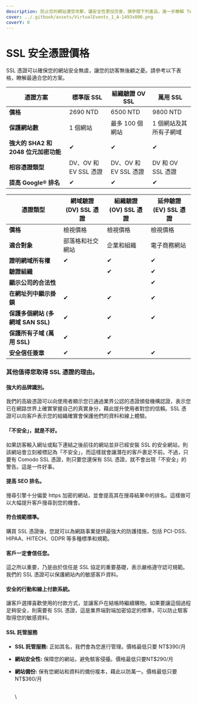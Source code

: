 ```yaml
---
description: 防止您的網站遭受攻擊，讓安全性更加完善，請參閱下列產品，進一步瞭解 Tenten 如何幫助您防止駭客來犯。
cover: ../.gitbook/assets/VirtualEvents_1_A-1493x800.png
coverY: 0
---
```


# SSL 安全憑證價格

SSL 憑證可以確保您的網站安全無虞，讓您的訪客無後顧之憂。請參考以下表格，瞭解最適合您的方案。

| 憑證方案                       | 標準版 SSL           | 組織驗證 OV SSL       | 萬用 SSL         |
| -------------------------- | ----------------- | ----------------- | -------------- |
| **價格**                     | 2690 NTD          | 6500 NTD          | 9800 NTD       |
| **保護網站數**                  | 1 個網站             | 最多 100 個網站        | 1 個網站及其所有子網域   |
| **強大的 SHA2 和 2048 位元加密功能** | ✔                 | ✔                 | ✔              |
| **相容憑證類型**                 | DV、OV 和 EV SSL 憑證 | DV、OV 和 EV SSL 憑證 | DV 和 OV SSL 憑證 |
| **提高 Google® 排名**          | ✔                 | ✔                 | ✔              |

| 憑證類型                     | 網域驗證 (DV) SSL 憑證 | 組織驗證 (OV) SSL 憑證 | 延伸驗證 (EV) SSL 憑證 |
| ------------------------ | ---------------- | ---------------- | ---------------- |
| **價格**                   | 檢視價格             | 檢視價格             | 檢視價格             |
| **適合對象**                 | 部落格和社交網站         | 企業和組織            | 電子商務網站           |
| **證明網域所有權**              | ✔                | ✔                | ✔                |
| **驗證組織**                 |                  | ✔                | ✔                |
| **顯示公司的合法性**             |                  |                  | ✔                |
| **在網址列中顯示掛鎖**            | ✔                | ✔                | ✔                |
| **保護多個網站 (多網域 SAN SSL)** | ✔                | ✔                | ✔                |
| **保護所有子域 (萬用 SSL)**      | ✔                | ✔                |                  |
| **安全信任簽章**               | ✔                | ✔                | ✔                |

### 其他值得您取得 SSL 憑證的理由。

#### 強大的品牌識別。

我們的高級憑證可以向使用者顯示您已通過業界公認的憑證頒發機構認證，表示您已在網路世界上確實掌握自己的真實身分，藉此提升使用者對您的信賴。SSL 憑證可以向客戶表示您的組織確實會保護他們的資料和線上體驗。

#### 「不安全」，就是不好。

如果訪客輸入網址或點下連結之後前往的網站並非已經安裝 SSL 的安全網站，則該網站會立刻被標記為「不安全」，而這樣就會讓潛在的客戶裹足不前。不過，只要有 Comodo SSL 憑證，則只要您還保有 SSL 憑證，就不會出現「不安全」的警告。這是一件好事。

#### 提高 SEO 排名。

搜尋引擎十分偏愛 https 加密的網站，並會提高其在搜尋結果中的排名。這樣做可以大幅提升客戶搜尋到您的機會。

#### 符合規範標準。

購買 SSL 憑證後，您就可以為網路事業提供最強大的防護措施，包括 PCI-DSS、HIPAA、HITECH、GDPR 等多種標準和規範。

#### 客戶一定會信任您。

這之所以重要，乃是由於信任是 SSL 協定的重要基礎，表示嚴格遵守認可規範。我們的 SSL 憑證可以保護網站內的敏感客戶資料。

#### 安全的行動和線上付款系統。

讓客戶選擇喜歡使用的付款方式，並讓客戶在結帳時繼續購物。如果要讓這個過程足夠安全，則需要有 SSL 憑證，這是業界端對端加密協定的標準，可以防止駭客取得您的敏感資料。



#### SSL 託管服務

* **SSL 託管服務:** 正如其名，我們會為您進行管理。價格最低只要 NT$390/月
* **網站安全性:** 保障您的網站，避免駭客侵擾。價格最低只要NT$290/月
*   **網站備份:** 保有您網站和資料的備份複本，藉此以防萬一。價格最低只要 NT$360/月

    \
    \
